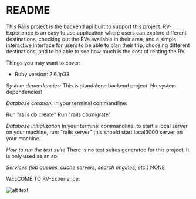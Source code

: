 # README

This Rails project is the backend api built to support this project. RV-Experience is an easy to use application where users can explore different destinations, checking out the RVs available in their area, and a simple interactive interface for users to be able to plan their trip, choosing different destinations, and to be able to see how much is the cost of renting the RV. 

Things you may want to cover:

* Ruby version: 2.6.1p33

*System dependencies:*
    This is standalone backend project. No system dependencies!

*Database creation:*
In your terminal commandline:

Run "rails db:create"
Run "rails db:migrate"


*Database initialization*
In your terminal commandline, to start a local server on your machine, run: 
"rails server"
this should start local3000 server on your machine.

*How to run the test suite*
There is no test suites generated for this project. It is only used as an api

*Services (job queues, cache servers, search engines, etc.)*
NONE

WELCOME TO RV-Experience:

![alt text](https://www.google.com/search?q=rvs+stock+photo&tbm=isch&ved=2ahUKEwjc0uDAm_LsAhUcGTQIHfsRAlcQ2-cCegQIABAA&oq=rvs+stock+photo&gs_lcp=CgNpbWcQAzoECCMQJzoCCAA6BggAEAgQHjoECAAQQzoFCAAQsQM6BwgAELEDEEM6BwgjEOoCECc6CAgAELEDEIMBOgQIABAeOgQIABAYUPyUAVj7wgFgnMUBaANwAHgAgAGiAYgB7xCSAQQyMy4zmAEAoAEBqgELZ3dzLXdpei1pbWewAQrAAQE&sclient=img&ei=C4KnX5yhL5yy0PEP-6OIuAU&bih=626&biw=1280#imgrc=kgtQs64ljFDhzM)
